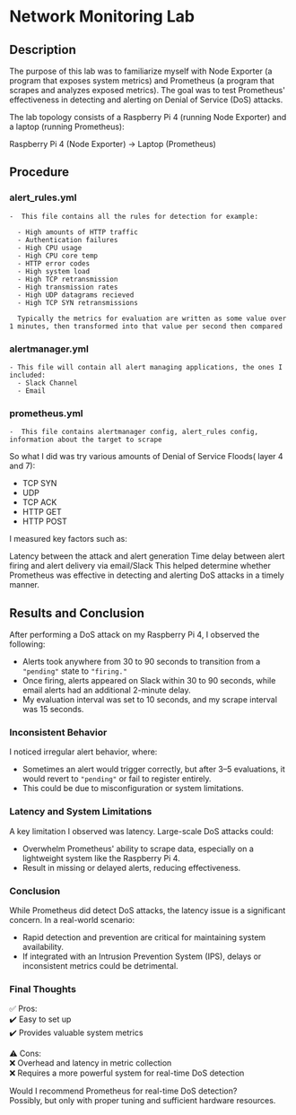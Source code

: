 # Network Monitoring Lab 

## Description 

The purpose of this lab was to familiarize myself with Node Exporter (a program that exposes system metrics) and Prometheus (a program that scrapes and analyzes exposed metrics). The goal was to test Prometheus' effectiveness in detecting and alerting on Denial of Service (DoS) attacks.

The lab topology consists of a Raspberry Pi 4 (running Node Exporter) and a laptop (running Prometheus):

Raspberry Pi 4 (Node Exporter) → Laptop (Prometheus)

## Procedure 

### alert_rules.yml 

    -  This file contains all the rules for detection for example: 
    
      - High amounts of HTTP traffic 
      - Authentication failures 
      - High CPU usage 
      - High CPU core temp 
      - HTTP error codes 
      - High system load
      - High TCP retransmission 
      - High transmission rates
      - High UDP datagrams recieved 
      - High TCP SYN retransmissions

      Typically the metrics for evaluation are written as some value over 1 minutes, then transformed into that value per second then compared
      
### alertmanager.yml

    - This file will contain all alert managing applications, the ones I included: 
      - Slack Channel 
      - Email
    
### prometheus.yml 

    -  This file contains alertmanager config, alert_rules config, information about the target to scrape 


So what I did was try various amounts of Denial of Service Floods( layer 4 and 7): 
  - TCP SYN
  - UDP
  - TCP ACK
  - HTTP GET
  - HTTP POST

I measured key factors such as:

Latency between the attack and alert generation
Time delay between alert firing and alert delivery via email/Slack
This helped determine whether Prometheus was effective in detecting and alerting DoS attacks in a timely manner.

## Results and Conclusion 


After performing a DoS attack on my Raspberry Pi 4, I observed the following:  

- Alerts took anywhere from 30 to 90 seconds to transition from a `"pending"` state to `"firing."`  
- Once firing, alerts appeared on Slack within 30 to 90 seconds, while email alerts had an additional 2-minute delay.  
- My evaluation interval was set to 10 seconds, and my scrape interval was 15 seconds.  

### Inconsistent Behavior 
I noticed irregular alert behavior, where:  
- Sometimes an alert would trigger correctly, but after 3–5 evaluations, it would revert to `"pending"` or fail to register entirely.  
- This could be due to misconfiguration or system limitations.  

### Latency and System Limitations  
A key limitation I observed was latency. Large-scale DoS attacks could:  
- Overwhelm Prometheus' ability to scrape data, especially on a lightweight system like the Raspberry Pi 4.  
- Result in missing or delayed alerts, reducing effectiveness.  

### Conclusion  
While Prometheus did detect DoS attacks, the latency issue is a significant concern. In a real-world scenario:  
- Rapid detection and prevention are critical for maintaining system availability.  
- If integrated with an Intrusion Prevention System (IPS), delays or inconsistent metrics could be detrimental.  

### Final Thoughts  
✅ Pros:  
✔️ Easy to set up  
✔️ Provides valuable system metrics  

⚠️ Cons:  
❌ Overhead and latency in metric collection  
❌ Requires a more powerful system for real-time DoS detection  

Would I recommend Prometheus for real-time DoS detection?  
Possibly, but only with proper tuning and sufficient hardware resources.  
